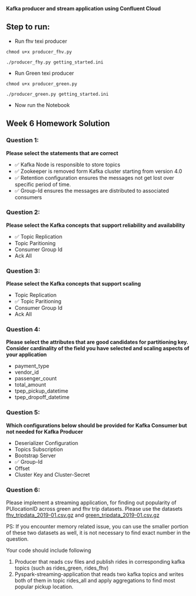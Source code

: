 **Kafka producer and stream application using Confluent Cloud**

## Step to run:
- Run fhv texi producer
```
chmod u+x producer_fhv.py

./producer_fhy.py getting_started.ini
```
- Run Green texi producer

```
chmod u+x producer_green.py

./producer_green.py getting_started.ini
```

- Now run the Notebook 


## Week 6 Homework Solution


### Question 1: 

**Please select the statements that are correct**

- ✅ Kafka Node is responsible to store topics
- ✅ Zookeeper is removed form Kafka cluster starting from version 4.0
- ✅ Retention configuration ensures the messages not get lost over specific period of time.
- ✅ Group-Id ensures the messages are distributed to associated consumers


### Question 2: 

**Please select the Kafka concepts that support reliability and availability**

- ✅ Topic Replication
- Topic Paritioning
- Consumer Group Id
- Ack All



### Question 3: 

**Please select the Kafka concepts that support scaling**  

- Topic Replication
- ✅ Topic Paritioning
- Consumer Group Id
- Ack All


### Question 4: 

**Please select the attributes that are good candidates for partitioning key. 
Consider cardinality of the field you have selected and scaling aspects of your application**  

- payment_type
- vendor_id
- passenger_count
- total_amount
- tpep_pickup_datetime
- tpep_dropoff_datetime


### Question 5: 

**Which configurations below should be provided for Kafka Consumer but not needed for Kafka Producer**

- Deserializer Configuration
- Topics Subscription
- Bootstrap Server
- ✅ Group-Id
- Offset
- Cluster Key and Cluster-Secret


### Question 6:

Please implement a streaming application, for finding out popularity of PUlocationID across green and fhv trip datasets.
Please use the datasets [fhv_tripdata_2019-01.csv.gz](https://github.com/DataTalksClub/nyc-tlc-data/releases/tag/fhv) 
and [green_tripdata_2019-01.csv.gz](https://github.com/DataTalksClub/nyc-tlc-data/releases/tag/green)

PS: If you encounter memory related issue, you can use the smaller portion of these two datasets as well, 
it is not necessary to find exact number in the  question.

Your code should include following
1. Producer that reads csv files and publish rides in corresponding kafka topics (such as rides_green, rides_fhv)
2. Pyspark-streaming-application that reads two kafka topics
   and writes both of them in topic rides_all and apply aggregations to find most popular pickup location.
